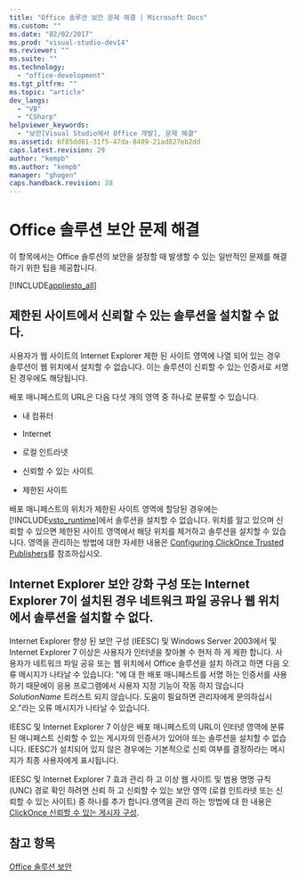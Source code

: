 ```yaml
---
title: "Office 솔루션 보안 문제 해결 | Microsoft Docs"
ms.custom: ""
ms.date: "02/02/2017"
ms.prod: "visual-studio-dev14"
ms.reviewer: ""
ms.suite: ""
ms.technology: 
  - "office-development"
ms.tgt_pltfrm: ""
ms.topic: "article"
dev_langs: 
  - "VB"
  - "CSharp"
helpviewer_keywords: 
  - "보안[Visual Studio에서 Office 개발], 문제 해결"
ms.assetid: 6f85dd61-31f5-47da-8409-21ad827eb2dd
caps.latest.revision: 29
author: "kempb"
ms.author: "kempb"
manager: "ghogen"
caps.handback.revision: 28
---
```

# Office 솔루션 보안 문제 해결
  이 항목에서는 Office 솔루션의 보안을 설정할 때 발생할 수 있는 일반적인 문제를 해결하기 위한 팁을 제공합니다.  
  
 [!INCLUDE[appliesto_all](../vsto/includes/appliesto-all-md.md)]  
  
## 제한된 사이트에서 신뢰할 수 있는 솔루션을 설치할 수 없다.  
 사용자가 웹 사이트의 Internet Explorer 제한 된 사이트 영역에 나열 되어 있는 경우 솔루션이 웹 위치에서 설치할 수 없습니다.  이는 솔루션이 신뢰할 수 있는 인증서로 서명된 경우에도 해당됩니다.  
  
 배포 매니페스트의 URL은 다음 다섯 개의 영역 중 하나로 분류할 수 있습니다.  
  
-   내 컴퓨터  
  
-   Internet  
  
-   로컬 인트라넷  
  
-   신뢰할 수 있는 사이트  
  
-   제한된 사이트  
  
 배포 매니페스트의 위치가 제한된 사이트 영역에 할당된 경우에는 [!INCLUDE[vsto_runtime](../vsto/includes/vsto-runtime-md.md)]에서 솔루션을 설치할 수 없습니다.  위치를 알고 있으며 신뢰할 수 있으면 제한된 사이트 영역에서 해당 위치를 제거하고 솔루션을 설치할 수 있습니다.  영역을 관리하는 방법에 대한 자세한 내용은 [Configuring ClickOnce Trusted Publishers](http://go.microsoft.com/fwlink/?LinkId=94774)를 참조하십시오.  
  
## Internet Explorer 보안 강화 구성 또는 Internet Explorer 7이 설치된 경우 네트워크 파일 공유나 웹 위치에서 솔루션을 설치할 수 없다.  
 Internet Explorer 향상 된 보안 구성 \(IEESC\) 및 Windows Server 2003에서 및 Internet Explorer 7 이상은 사용자가 인터넷을 찾아볼 수 현저 하 게 제한 합니다.  사용자가 네트워크 파일 공유 또는 웹 위치에서 Office 솔루션을 설치 하려고 하면 다음 오류 메시지가 나타날 수 있습니다: "에 대 한 배포 매니페스트를 서명 하는 인증서를 사용 하기 때문에이 응용 프로그램에서 사용자 지정 기능이 작동 하지 않습니다  *SolutionName* 트러스트 되지 않습니다.  도움이 필요하면 관리자에게 문의하십시오."라는 오류 메시지가 나타날 수 있습니다.  
  
 IEESC 및 Internet Explorer 7 이상은 배포 매니페스트의 URL이 인터넷 영역에 분류 된 매니페스트 신뢰할 수 있는 게시자의 인증서가 있어야 또는 솔루션을 설치할 수 없습니다.  IEESC가 설치되어 있지 않은 경우에는 기본적으로 신뢰 여부를 결정하라는 메시지가 최종 사용자에게 표시됩니다.  
  
 IEESC 및 Internet Explorer 7 효과 관리 하 고 이상 웹 사이트 및 범용 명명 규칙 \(UNC\) 경로 확인 하려면 신뢰 하 고 신뢰할 수 있는 보안 영역 \(로컬 인트라넷 또는 신뢰할 수 있는 사이트\) 중 하나를 추가 합니다.영역을 관리 하는 방법에 대 한 내용은 [ClickOnce 신뢰할 수 있는 게시자 구성](http://go.microsoft.com/fwlink/?LinkId=94774).  
  
## 참고 항목  
 [Office 솔루션 보안](../vsto/securing-office-solutions.md)  
  
  